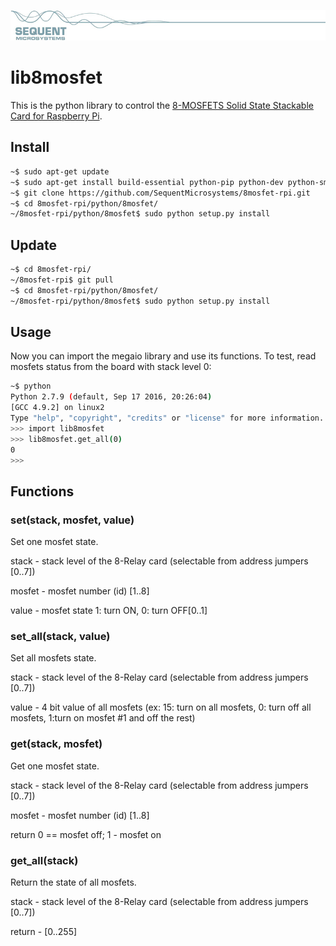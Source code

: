 
[![8mosfet-rpi](res/sequent.jpg)](https://sequentmicrosystems.com)

# lib8mosfet

This is the python library to control the [8-MOSFETS Solid State Stackable Card for Raspberry Pi](https://sequentmicrosystems.com/collections/all-io-cards/products/raspberry-pi-mosfets-stackable-hat).

## Install

```bash
~$ sudo apt-get update
~$ sudo apt-get install build-essential python-pip python-dev python-smbus git
~$ git clone https://github.com/SequentMicrosystems/8mosfet-rpi.git
~$ cd 8mosfet-rpi/python/8mosfet/
~/8mosfet-rpi/python/8mosfet$ sudo python setup.py install
```
## Update

```bash
~$ cd 8mosfet-rpi/
~/8mosfet-rpi$ git pull
~$ cd 8mosfet-rpi/python/8mosfet/
~/8mosfet-rpi/python/8mosfet$ sudo python setup.py install
```

## Usage 

Now you can import the megaio library and use its functions. To test, read mosfets status from the board with stack level 0:

```bash
~$ python
Python 2.7.9 (default, Sep 17 2016, 20:26:04)
[GCC 4.9.2] on linux2
Type "help", "copyright", "credits" or "license" for more information.
>>> import lib8mosfet
>>> lib8mosfet.get_all(0)
0
>>>
```

## Functions

### set(stack, mosfet, value)
Set one mosfet state.

stack - stack level of the 8-Relay card (selectable from address jumpers [0..7])

mosfet - mosfet number (id) [1..8]

value - mosfet state 1: turn ON, 0: turn OFF[0..1]


### set_all(stack, value)
Set all mosfets state.

stack - stack level of the 8-Relay card (selectable from address jumpers [0..7])

value - 4 bit value of all mosfets (ex: 15: turn on all mosfets, 0: turn off all mosfets, 1:turn on mosfet #1 and off the rest)

### get(stack, mosfet)
Get one mosfet state.

stack - stack level of the 8-Relay card (selectable from address jumpers [0..7])

mosfet - mosfet number (id) [1..8]

return 0 == mosfet off; 1 - mosfet on

### get_all(stack)
Return the state of all mosfets.

stack - stack level of the 8-Relay card (selectable from address jumpers [0..7])

return - [0..255]


